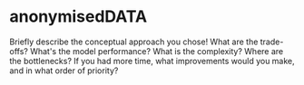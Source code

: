 # anonymisedDATA

Briefly describe the conceptual approach you chose! What are the trade-offs?
What's the model performance? What is the complexity? Where are the bottlenecks?
If you had more time, what improvements would you make, and in what order of priority?

